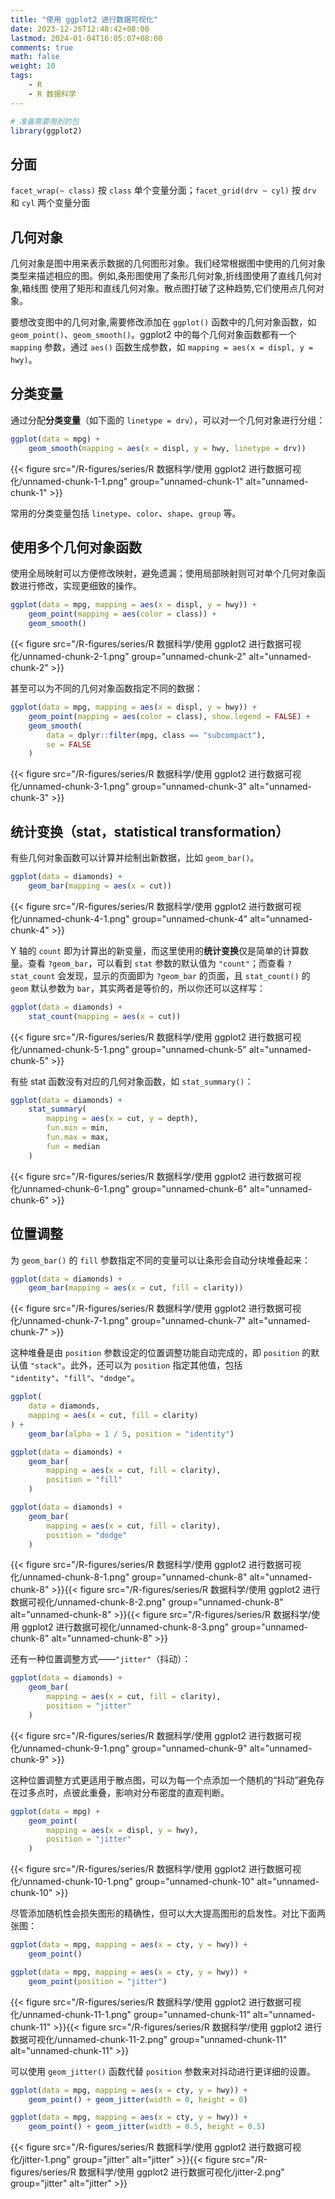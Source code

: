 ```yaml
---
title: "使用 ggplot2 进行数据可视化"
date: 2023-12-26T12:48:42+08:00
lastmod: 2024-01-04T16:05:07+08:00
comments: true
math: false
weight: 10
tags:
    - R
    - R 数据科学
---
```





```r
# 准备需要用到的包
library(ggplot2)
```

## 分面

`facet_wrap(~ class)` 按 `class` 单个变量分面；`facet_grid(drv ~ cyl)` 按 `drv` 和 `cyl` 两个变量分面

## 几何对象

几何对象是图中用来表示数据的几何图形对象。我们经常根据图中使用的几何对象类型来描述相应的图。例如,条形图使用了条形几何对象,折线图使用了直线几何对象,箱线图
使用了矩形和直线几何对象。散点图打破了这种趋势,它们使用点几何对象。

要想改变图中的几何对象,需要修改添加在 `ggplot()` 函数中的几何对象函数，如 `geom_point()`、`geom_smooth()`。ggplot2 中的每个几何对象函数都有一个 `mapping` 参数，通过 `aes()` 函数生成参数，如 `mapping = aes(x = displ, y = hwy)`。

## 分类变量

通过分配**分类变量**（如下面的 `linetype = drv`），可以对一个几何对象进行分组：


```r
ggplot(data = mpg) +
    geom_smooth(mapping = aes(x = displ, y = hwy, linetype = drv))
```

{{< figure src="/R-figures/series/R 数据科学/使用 ggplot2 进行数据可视化/unnamed-chunk-1-1.png" group="unnamed-chunk-1" alt="unnamed-chunk-1" >}}

常用的分类变量包括 `linetype`、`color`、`shape`、`group` 等。

## 使用多个几何对象函数

使用全局映射可以方便修改映射，避免遗漏；使用局部映射则可对单个几何对象函数进行修改，实现更细致的操作。


```r
ggplot(data = mpg, mapping = aes(x = displ, y = hwy)) +
    geom_point(mapping = aes(color = class)) +
    geom_smooth()
```

{{< figure src="/R-figures/series/R 数据科学/使用 ggplot2 进行数据可视化/unnamed-chunk-2-1.png" group="unnamed-chunk-2" alt="unnamed-chunk-2" >}}

甚至可以为不同的几何对象函数指定不同的数据：


```r
ggplot(data = mpg, mapping = aes(x = displ, y = hwy)) +
    geom_point(mapping = aes(color = class), show.legend = FALSE) +
    geom_smooth(
        data = dplyr::filter(mpg, class == "subcompact"),
        se = FALSE
    )
```

{{< figure src="/R-figures/series/R 数据科学/使用 ggplot2 进行数据可视化/unnamed-chunk-3-1.png" group="unnamed-chunk-3" alt="unnamed-chunk-3" >}}


## 统计变换（stat，statistical transformation）

有些几何对象函数可以计算并绘制出新数据，比如 `geom_bar()`。


```r
ggplot(data = diamonds) +
    geom_bar(mapping = aes(x = cut))
```

{{< figure src="/R-figures/series/R 数据科学/使用 ggplot2 进行数据可视化/unnamed-chunk-4-1.png" group="unnamed-chunk-4" alt="unnamed-chunk-4" >}}

Y 轴的 `count` 即为计算出的新变量，而这里使用的**统计变换**仅是简单的计算数量。查看 `?geom_bar`，可以看到 `stat` 参数的默认值为 `"count"`；而查看 `?stat_count` 会发现，显示的页面即为 `?geom_bar` 的页面，且 `stat_count()` 的 `geom` 默认参数为 `bar`，其实两者是等价的，所以你还可以这样写：


```r
ggplot(data = diamonds) +
    stat_count(mapping = aes(x = cut))
```

{{< figure src="/R-figures/series/R 数据科学/使用 ggplot2 进行数据可视化/unnamed-chunk-5-1.png" group="unnamed-chunk-5" alt="unnamed-chunk-5" >}}

有些 stat 函数没有对应的几何对象函数，如 `stat_summary()`：


```r
ggplot(data = diamonds) +
    stat_summary(
        mapping = aes(x = cut, y = depth),
        fun.min = min,
        fun.max = max,
        fun = median
    )
```

{{< figure src="/R-figures/series/R 数据科学/使用 ggplot2 进行数据可视化/unnamed-chunk-6-1.png" group="unnamed-chunk-6" alt="unnamed-chunk-6" >}}

## 位置调整

为 `geom_bar()` 的 `fill` 参数指定不同的变量可以让条形会自动分块堆叠起来：


```r
ggplot(data = diamonds) +
    geom_bar(mapping = aes(x = cut, fill = clarity))
```

{{< figure src="/R-figures/series/R 数据科学/使用 ggplot2 进行数据可视化/unnamed-chunk-7-1.png" group="unnamed-chunk-7" alt="unnamed-chunk-7" >}}

这种堆叠是由 `position` 参数设定的位置调整功能自动完成的，即 `position` 的默认值 `"stack"`。此外，还可以为 `position` 指定其他值，包括 `"identity"`、`"fill"`、`"dodge"`。


```r
ggplot(
    data = diamonds,
    mapping = aes(x = cut, fill = clarity)
) +
    geom_bar(alpha = 1 / 5, position = "identity")

ggplot(data = diamonds) +
    geom_bar(
        mapping = aes(x = cut, fill = clarity),
        position = "fill"
    )

ggplot(data = diamonds) +
    geom_bar(
        mapping = aes(x = cut, fill = clarity),
        position = "dodge"
    )
```

{{< figure src="/R-figures/series/R 数据科学/使用 ggplot2 进行数据可视化/unnamed-chunk-8-1.png" group="unnamed-chunk-8" alt="unnamed-chunk-8" >}}{{< figure src="/R-figures/series/R 数据科学/使用 ggplot2 进行数据可视化/unnamed-chunk-8-2.png" group="unnamed-chunk-8" alt="unnamed-chunk-8" >}}{{< figure src="/R-figures/series/R 数据科学/使用 ggplot2 进行数据可视化/unnamed-chunk-8-3.png" group="unnamed-chunk-8" alt="unnamed-chunk-8" >}}

还有一种位置调整方式——`"jitter"`（抖动）：



```r
ggplot(data = diamonds) +
    geom_bar(
        mapping = aes(x = cut, fill = clarity),
        position = "jitter"
    )
```

{{< figure src="/R-figures/series/R 数据科学/使用 ggplot2 进行数据可视化/unnamed-chunk-9-1.png" group="unnamed-chunk-9" alt="unnamed-chunk-9" >}}

这种位置调整方式更适用于散点图，可以为每一个点添加一个随机的“抖动”避免存在过多点时，点彼此重叠，影响对分布密度的直观判断。


```r
ggplot(data = mpg) +
    geom_point(
        mapping = aes(x = displ, y = hwy),
        position = "jitter"
    )
```

{{< figure src="/R-figures/series/R 数据科学/使用 ggplot2 进行数据可视化/unnamed-chunk-10-1.png" group="unnamed-chunk-10" alt="unnamed-chunk-10" >}}

尽管添加随机性会损失图形的精确性，但可以大大提高图形的启发性。对比下面两张图：


```r
ggplot(data = mpg, mapping = aes(x = cty, y = hwy)) +
    geom_point()

ggplot(data = mpg, mapping = aes(x = cty, y = hwy)) +
    geom_point(position = "jitter")
```

{{< figure src="/R-figures/series/R 数据科学/使用 ggplot2 进行数据可视化/unnamed-chunk-11-1.png" group="unnamed-chunk-11" alt="unnamed-chunk-11" >}}{{< figure src="/R-figures/series/R 数据科学/使用 ggplot2 进行数据可视化/unnamed-chunk-11-2.png" group="unnamed-chunk-11" alt="unnamed-chunk-11" >}}

可以使用 `geom_jitter()` 函数代替 `position` 参数来对抖动进行更详细的设置。


```r
ggplot(data = mpg, mapping = aes(x = cty, y = hwy)) +
    geom_point() + geom_jitter(width = 0, height = 0)

ggplot(data = mpg, mapping = aes(x = cty, y = hwy)) +
    geom_point() + geom_jitter(width = 0.5, height = 0.5)
```

{{< figure src="/R-figures/series/R 数据科学/使用 ggplot2 进行数据可视化/jitter-1.png" group="jitter" alt="jitter" >}}{{< figure src="/R-figures/series/R 数据科学/使用 ggplot2 进行数据可视化/jitter-2.png" group="jitter" alt="jitter" >}}

